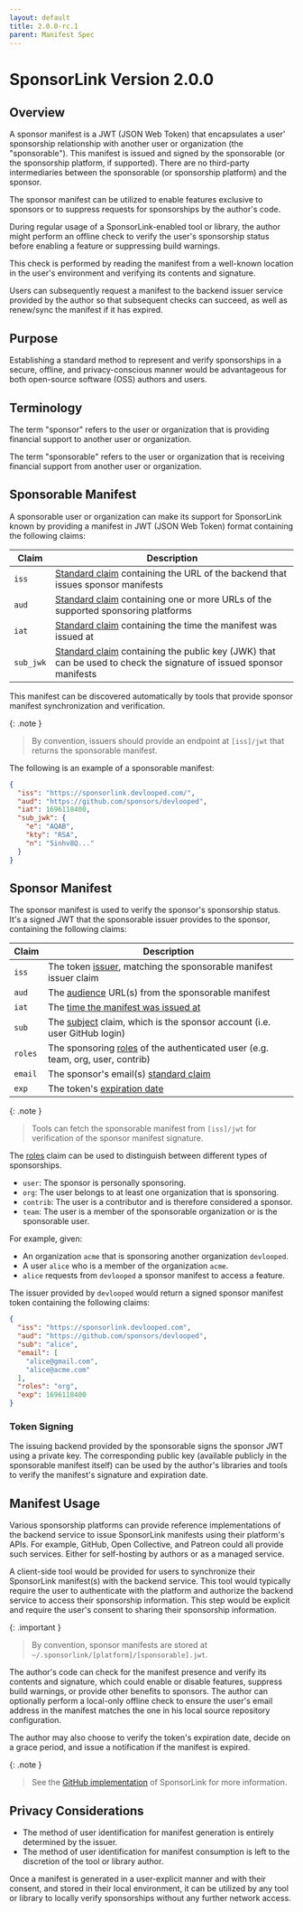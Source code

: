 ```yaml
---
layout: default
title: 2.0.0-rc.1
parent: Manifest Spec
---
```

<!-- #content -->
# SponsorLink Version 2.0.0

## Overview

A sponsor manifest is a JWT (JSON Web Token) that encapsulates a user' sponsorship relationship 
with another user or organization (the "sponsorable"). This manifest is issued and signed by the 
sponsorable (or the sponsorship platform, if supported). There are no third-party intermediaries 
between the sponsorable (or sponsorship platform) and the sponsor.

The sponsor manifest can be utilized to enable features exclusive to sponsors or to suppress requests 
for sponsorships by the author's code.

During regular usage of a SponsorLink-enabled tool or library, the author might perform an offline 
check to verify the user's sponsorship status before enabling a feature or suppressing build warnings.

This check is performed by reading the manifest from a well-known location in the user's environment 
and verifying its contents and signature.

Users can subsequently request a manifest to the backend issuer service provided by the author so 
that subsequent checks can succeed, as well as renew/sync the manifest if it has expired.

## Purpose

Establishing a standard method to represent and verify sponsorships in a secure, offline, and 
privacy-conscious manner would be advantageous for both open-source software (OSS) authors and users.

## Terminology

The term "sponsor" refers to the user or organization that is providing financial support 
to another user or organization.

The term "sponsorable" refers to the user or organization that is receiving financial 
support from another user or organization.

## Sponsorable Manifest

A sponsorable user or organization can make its support for SponsorLink known by providing 
a manifest in JWT (JSON Web Token) format containing the following claims:

| Claim       | Description |
| ----------- | ----------- |
| `iss`       | [Standard claim](https://www.rfc-editor.org/rfc/rfc7519#section-4.1.1) containing the URL of the backend that issues sponsor manifests |
| `aud`       | [Standard claim](https://www.rfc-editor.org/rfc/rfc7519#section-4.1.3) containing one or more URLs of the supported sponsoring platforms |
| `iat`       | [Standard claim](https://www.rfc-editor.org/rfc/rfc7519#section-4.1.6) containing the time the manifest was issued at |
| `sub_jwk`   | [Standard claim](https://openid.net/specs/openid-connect-core-1_0.html#SelfIssuedResponse) containing the public key (JWK) that can be used to check the signature of issued sponsor manifests |

This manifest can be discovered automatically by tools that provide sponsor manifest synchronization 
and verification.

{: .note }
> By convention, issuers should provide an endpoint at `[iss]/jwt` that returns the sponsorable manifest.

The following is an example of a sponsorable manifest:

```json
{
  "iss": "https://sponsorlink.devlooped.com/",
  "aud": "https://github.com/sponsors/devlooped",
  "iat": 1696118400,
  "sub_jwk": {
    "e": "AQAB",
    "kty": "RSA",
    "n": "5inhv8Q..."
  }
}
```

## Sponsor Manifest

The sponsor manifest is used to verify the sponsor's sponsorship status. It's a signed JWT 
that the sponsorable issuer provides to the sponsor, containing the following claims:

| Claim       | Description |
| ----------- | ----------- |
| `iss`       | The token [issuer](https://www.rfc-editor.org/rfc/rfc7519#section-4.1.1), matching the sponsorable manifest issuer claim |
| `aud`       | The [audience](https://www.rfc-editor.org/rfc/rfc7519#section-4.1.3) URL(s) from the sponsorable manifest |
| `iat`       | The [time the manifest was issued at](https://www.rfc-editor.org/rfc/rfc7519#section-4.1.6) |
| `sub`       | The [subject](https://www.rfc-editor.org/rfc/rfc7519#section-4.1.2) claim, which is the sponsor account (i.e. user GitHub login) |
| `roles`     | The sponsoring [roles](https://www.rfc-editor.org/rfc/rfc9068.html#section-7.2.1.1) of the authenticated user (e.g. team, org, user, contrib) |
| `email`     | The sponsor's email(s) [standard claim](https://openid.net/specs/openid-connect-core-1_0.html#StandardClaims) |
| `exp`       | The token's [expiration date](https://www.rfc-editor.org/rfc/rfc7519.html#section-4.1.4) |

{: .note }
> Tools can fetch the sponsorable manifest from `[iss]/jwt` for verification of the sponsor manifest signature.

The [roles](https://www.rfc-editor.org/rfc/rfc9068.html#section-7.2.1.1) claim can be used to distinguish 
between different types of sponsorships. 

* `user`: The sponsor is personally sponsoring.
* `org`: The user belongs to at least one organization that is sponsoring.
* `contrib`: The user is a contributor and is therefore considered a sponsor.
* `team`: The user is a member of the sponsorable organization or is the sponsorable user.

For example, given:

- An organization `acme` that is sponsoring another organization `devlooped`.
- A user `alice` who is a member of the organization `acme`.
- `alice` requests from `devlooped` a sponsor manifest to access a feature.

The issuer provided by `devlooped` would return a signed sponsor manifest token containing the following claims:

```json
{
  "iss": "https://sponsorlink.devlooped.com",
  "aud": "https://github.com/sponsors/devlooped",
  "sub": "alice",
  "email": [
    "alice@gmail.com",
    "alice@acme.com"
  ],
  "roles": "org",
  "exp": 1696118400
}
```

### Token Signing

The issuing backend provided by the sponsorable signs the sponsor JWT using a private key. The 
corresponding public key (available publicly in the sponsorable manifest itself) can be used by 
the author's libraries and tools to verify the manifest's signature and expiration date.

## Manifest Usage

Various sponsorship platforms can provide reference implementations of the backend service to issue
SponsorLink manifests using their platform's APIs. For example, GitHub, Open Collective, and Patreon 
could all provide such services. Either for self-hosting by authors or as a managed service.

A client-side tool would be provided for users to synchronize their SponsorLink manifest(s) with the
backend service. This tool would typically require the user to authenticate with the platform and 
authorize the backend service to access their sponsorship information. This step would be explicit 
and require the user's consent to sharing their sponsorship information.

{: .important }
> By convention, sponsor manifests are stored at `~/.sponsorlink/[platform]/[sponsorable].jwt`.

The author's code can check for the manifest presence and verify its contents and signature, which 
could enable or disable features, suppress build warnings, or provide other benefits to sponsors.
The author can optionally perform a local-only offline check to ensure the user's email address 
in the manifest matches the one in his local source repository configuration. 

The author may also choose to verify the token's expiration date, decide on a grace period, and 
issue a notification if the manifest is expired.

{: .note }
> See the [GitHub implementation](../github/index.md) of SponsorLink for more information.

## Privacy Considerations

* The method of user identification for manifest generation is entirely determined by the issuer.
* The method of user identification for manifest consumption is left to the discretion of the tool 
  or library author. 
  
Once a manifest is generated in a user-explicit manner and with their consent, and stored in their 
local environment, it can be utilized by any tool or library to locally verify sponsorships without 
any further network access.